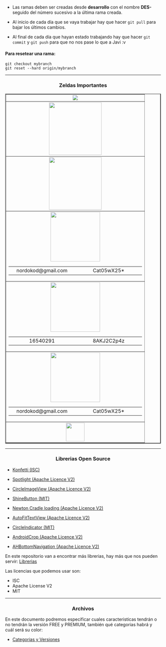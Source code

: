 * Las ramas deben ser creadas desde **desarrollo** con el nombre **DES-** seguido del número sucesivo a la última rama creada.

* Al inicio de cada día que se vaya trabajar hay que hacer `git pull` para bajar los últimos cambios.

* Al final de cada día que hayan estado trabajando hay que hacer `git commit` y `git push` para que no nos pase lo que a Javi :v

<h4>Para resetear una rama:</h4>

```
git checkout mybranch
git reset --hard origin/mybranch
```

--------------------
<h3 align="center">Zeldas Importantes</h3>

<table align="center" border="2" width="600px">
	<!-- ASANA -->
	<tr>
		<td align="center">
			<a href="https://app.asana.com/0/994194906355846/994194906355846" target="_blank">
		          <img src="https://upload.wikimedia.org/wikipedia/commons/thumb/3/3b/Asana_logo.svg/105px-Asana_logo.svg.png">
	        </a>
		</td>
	</tr>
	<!-- FIREBASE -->
	<tr>
		<td align="center">
			<a href="https://console.firebase.google.com/u/4/" target="_blank">
		          <img width="170px" src="https://firebase.google.com/images/brand-guidelines/logo-standard.png?hl=es-419">
	        </a>
		</td>
	</tr>
	<!-- GOOGLE PLAY -->
	<tr>
		<td align="center">
			<a href="https://developer.android.com/distribute/console?authuser=3&hl=es#" target="_blank">
		          <img width="170px" src="https://www.gstatic.com/android/market_images/web/play_prism_hlock_2x.png">
	        </a>
		</td>
	</tr>
	<!-- GMAIL -->
	<tr>
		<td align="center">
			<a href="https://gmail.com" target="_blank">
		          <img width="160px" src="https://ssl.gstatic.com/ui/v1/icons/mail/rfr/logo_gmail_lockup_light_2x.png">
	        </a>
	        <table width="400px">
	        <tr>
	        <td align="center" width="200px">
	        nordokod@gmail.com
	        </td>
	         <td align="center" width="200px">
	        Cat05wX25*
	        </td>
	        </tr>
			</table>
		</td>
	</tr>
	<!-- ENEIT -->
	<tr>
		<td align="center">
			<a href="http://registroeneit.tecnm.mx/" target="_blank">
		          <img width="160px" src="http://registroeneit.tecnm.mx/Content/Project/Imagenes/Logo.png">
	        </a>
	        <table width="400px">
	        <tr>
	        <td align="center" width="200px">
	        16540291
	        </td>
	         <td align="center" width="200px">
	        8AKJ2C2p4z
	        </td>
	        </tr>
			</table>
		</td>
	</tr>
	<!-- HostGator -->
	<tr>
		<td align="center">
			<a href="https://cliente.hostgator.mx" target="_blank">
		          <img width="160px" src="https://billing.hostgator.mx//assets/img/login/logoHg.png">
	        </a>
	        <table width="400px">
	        <tr>
	        <td align="center" width="200px">
	        nordokod@gmail.com
	        </td>
	         <td align="center" width="200px">
	        Cat05wX25*
	        </td>
	        </tr>
			</table>
		</td>
	</tr>
	<!-- FACEBOOK -->
	<tr>
		<td align="center">
			<a href="https://developers.facebook.com/apps/342632009679209/dashboard/" target="_blank">
		          <img width="60px" src="https://upload.wikimedia.org/wikipedia/commons/thumb/c/c2/F_icon.svg/1024px-F_icon.svg.png">
	        </a>
			</table>
		</td>
	</tr>
	
</table>

--------------------
<h3 align="center">Librerias Open Source</h3>

* [Konfetti (ISC)](https://github.com/DanielMartinus/konfetti)

* [Spotlight (Apache Licence V2)](https://github.com/TakuSemba/Spotlight)

* [CircleImageView (Apache Licence V2)](https://github.com/hdodenhof/CircleImageView)

* [ShineButton (MIT)](https://github.com/ChadCSong/ShineButton)

* [Newton Cradle loading (Apache Licence V2)](https://github.com/yankai-victor/Loading)

* [AutoFitTextView (Apache Licence V2)](https://github.com/grantland/android-autofittextview)

* [CircleIndicator (MIT)](https://github.com/ongakuer/CircleIndicator)

* [AndroidCrop (Apache Licence V2)](https://github.com/jdamcd/android-crop)

* [AHBottomNavigation (Apache Licence V2)](https://github.com/aurelhubert/ahbottomnavigation?source=post_page-----75e4efb8105f----------------------)


En este repositorio van a encontrar más librerias, hay más que nos pueden servir: 
[Librerias](https://github.com/wasabeef/awesome-android-ui)

Las licencias que podemos usar son:
*  ISC
*  Apache License V2
*  MIT
--------------------
<h3 align="center">Archivos</h3>
En este documento podremos especificar cuales caracteristicas tendrán o no tendrán la versión FREE y PREMIUM, también qué categorias habrá y cuál será su color:

* [Categorias y Versiones](https://docs.google.com/document/d/1hL3w2boLS-jKNIpPk_PpA0v3Q2RoGQVAI5t3Sxo1Xoc/edit?usp=sharing)
